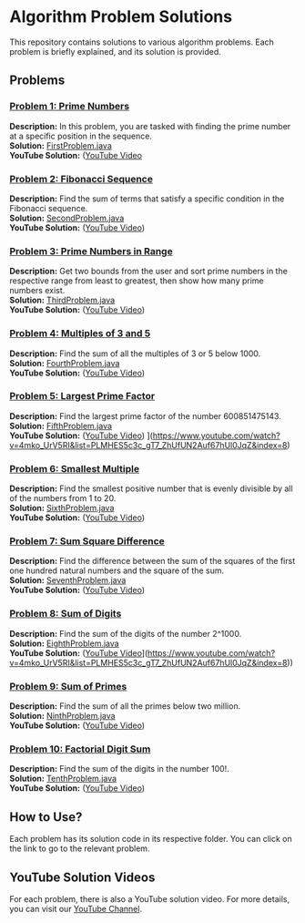 # Algorithm Problem Solutions

This repository contains solutions to various algorithm problems. Each problem is briefly explained, and its solution is provided.

## Problems

### [Problem 1: Prime Numbers](link_to_first_problem)
**Description:** In this problem, you are tasked with finding the prime number at a specific position in the sequence.  
**Solution:** [FirstProblem.java](src/FirstProblem.java)  
**YouTube Solution:** ([YouTube Video](https://www.youtube.com/watch?v=scweD1w9udE&t=5s](https://www.youtube.com/watch?v=8zgDkjxs3YI&list=PLMHES5c3c_gT7_ZhUfUN2Auf67hUl0JqZ&index=1))

### [Problem 2: Fibonacci Sequence](link_to_second_problem)
**Description:** Find the sum of terms that satisfy a specific condition in the Fibonacci sequence.  
**Solution:** [SecondProblem.java](src/SecondProblem.java)  
**YouTube Solution:** ([YouTube Video](https://www.youtube.com/watch?v=-TiXkQTF6UA&list=PLMHES5c3c_gT7_ZhUfUN2Auf67hUl0JqZ&index=2))

### [Problem 3: Prime Numbers in Range](link_to_third_problem)
**Description:** Get two bounds from the user and sort prime numbers in the respective range from least to greatest, then show how many prime numbers exist.  
**Solution:** [ThirdProblem.java](src/ThirdProblem.java)  
**YouTube Solution:** ([YouTube Video](https://www.youtube.com/watch?v=H6gaGcJuaUc&list=PLMHES5c3c_gT7_ZhUfUN2Auf67hUl0JqZ&index=3))

### [Problem 4: Multiples of 3 and 5](link_to_fourth_problem)
**Description:** Find the sum of all the multiples of 3 or 5 below 1000.  
**Solution:** [FourthProblem.java](src/FourthProblem.java)  
**YouTube Solution:** ([YouTube Video](https://www.youtube.com/watch?v=scweD1w9udE&list=PLMHES5c3c_gT7_ZhUfUN2Auf67hUl0JqZ&index=4))

### [Problem 5: Largest Prime Factor](link_to_fifth_problem)
**Description:** Find the largest prime factor of the number 600851475143.  
**Solution:** [FifthProblem.java](link_to_code)  
**YouTube Solution:** ([YouTube Video](https://www.youtube.com/watch?v=eTGqKnxzrIA&list=PLMHES5c3c_gT7_ZhUfUN2Auf67hUl0JqZ&index=5))
](https://www.youtube.com/watch?v=4mko_UrV5RI&list=PLMHES5c3c_gT7_ZhUfUN2Auf67hUl0JqZ&index=8)

### [Problem 6: Smallest Multiple](link_to_sixth_problem)
**Description:** Find the smallest positive number that is evenly divisible by all of the numbers from 1 to 20.  
**Solution:** [SixthProblem.java](link_to_code)  
**YouTube Solution:** ([YouTube Video](https://www.youtube.com/watch?v=EITraxOaTHc&list=PLMHES5c3c_gT7_ZhUfUN2Auf67hUl0JqZ&index=6))

### [Problem 7: Sum Square Difference](link_to_seventh_problem)
**Description:** Find the difference between the sum of the squares of the first one hundred natural numbers and the square of the sum.  
**Solution:** [SeventhProblem.java](link_to_code)  
**YouTube Solution:** ([YouTube Video](https://www.youtube.com/watch?v=O9CcVh4nTq8&list=PLMHES5c3c_gT7_ZhUfUN2Auf67hUl0JqZ&index=7))

### [Problem 8: Sum of Digits](link_to_eighth_problem)
**Description:** Find the sum of the digits of the number 2^1000.  
**Solution:** [EighthProblem.java](link_to_code)  
**YouTube Solution:** ([YouTube Video](link_to_youtube_eighth_problem)](https://www.youtube.com/watch?v=4mko_UrV5RI&list=PLMHES5c3c_gT7_ZhUfUN2Auf67hUl0JqZ&index=8))

### [Problem 9: Sum of Primes](link_to_ninth_problem)
**Description:** Find the sum of all the primes below two million.  
**Solution:** [NinthProblem.java](link_to_code)  
**YouTube Solution:** ([YouTube Video](https://www.youtube.com/watch?v=4lPZZ0YFcaU&list=PLMHES5c3c_gT7_ZhUfUN2Auf67hUl0JqZ&index=9))

### [Problem 10: Factorial Digit Sum](link_to_tenth_problem)
**Description:** Find the sum of the digits in the number 100!.  
**Solution:** [TenthProblem.java](link_to_code)  
**YouTube Solution:** ([YouTube Video](https://www.youtube.com/watch?v=WIYSjat5z7A&list=PLMHES5c3c_gT7_ZhUfUN2Auf67hUl0JqZ&index=10))

## How to Use?

Each problem has its solution code in its respective folder. You can click on the link to go to the relevant problem.

## YouTube Solution Videos

For each problem, there is also a YouTube solution video. For more details, you can visit our [YouTube Channel](link_to_youtube_channel).
